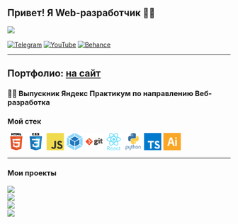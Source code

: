
## Привет! Я Web-разработчик :technologist:
<div id="header">
  <img src="https://media.giphy.com/media/26tn33aiTi1jkl6H6/giphy.gif" width="150"/>
</div>


<div id="socials">

<a href="https://t.me/tearsoprah">![Telegram](https://img.shields.io/badge/Telegram-2CA5E0?style=for-the-badge&logo=telegram&logoColor=white)</a>
<a href="https://www.youtube.com/@etmeshik">![YouTube](https://img.shields.io/badge/YouTube-%23FF0000.svg?style=for-the-badge&logo=YouTube&logoColor=white)</a>
<a href="https://www.behance.net/qmeshokp21d7">![Behance](https://img.shields.io/badge/Behance-1769ff?style=for-the-badge&logo=behance&logoColor=white)</a>

[//]: # (<img src="https://komarev.com/ghpvc/?username=TearsOprah&style=flat-square&color=blue" alt=""/>)

</div>

---

## Портфолио: [на сайт](https://react-portfolio-smoky-three.vercel.app/)


### :man_student: Выпускник Яндекс Практикум по направлению Веб-разработка

### Мой стек
<div>

<img height="40px" src="https://raw.githubusercontent.com/devicons/devicon/1119b9f84c0290e0f0b38982099a2bd027a48bf1/icons/html5/html5-original-wordmark.svg">
<img height="40px" src="https://raw.githubusercontent.com/devicons/devicon/1119b9f84c0290e0f0b38982099a2bd027a48bf1/icons/css3/css3-original-wordmark.svg">
<img height="40px" src="https://raw.githubusercontent.com/devicons/devicon/1119b9f84c0290e0f0b38982099a2bd027a48bf1/icons/javascript/javascript-original.svg">
<img height="40px" src="https://raw.githubusercontent.com/devicons/devicon/1119b9f84c0290e0f0b38982099a2bd027a48bf1/icons/webpack/webpack-original.svg">
<img height="40px" src="https://raw.githubusercontent.com/devicons/devicon/1119b9f84c0290e0f0b38982099a2bd027a48bf1/icons/git/git-original-wordmark.svg">
<img height="40px" src="https://raw.githubusercontent.com/devicons/devicon/1119b9f84c0290e0f0b38982099a2bd027a48bf1/icons/react/react-original-wordmark.svg">
<img height="40px" src="https://raw.githubusercontent.com/devicons/devicon/1119b9f84c0290e0f0b38982099a2bd027a48bf1/icons/python/python-original-wordmark.svg">
<img height="40px" src="https://raw.githubusercontent.com/devicons/devicon/1119b9f84c0290e0f0b38982099a2bd027a48bf1/icons/typescript/typescript-original.svg">
<img height="40px" src="https://raw.githubusercontent.com/devicons/devicon/1119b9f84c0290e0f0b38982099a2bd027a48bf1/icons/illustrator/illustrator-plain.svg">
</div>



---

### Мои проекты

<div>
    <a href="https://github.com/TearsOprah/movies-explorer-frontend">
      <img align="center" src="https://github-readme-stats.vercel.app/api/pin/?username=TearsOprah&repo=movies-explorer-frontend" />
    </a>
</div>

<div>
    <a href="https://github.com/TearsOprah/react-mesto-api-full-gha">
      <img align="center" src="https://github-readme-stats.vercel.app/api/pin/?username=TearsOprah&repo=react-mesto-api-full-gha" />
    </a>
</div>

<div>
    <a href="https://github.com/TearsOprah/russian-travel">
        <img align="center" src="https://github-readme-stats.vercel.app/api/pin/?username=TearsOprah&repo=russian-travel" />
    </a>
</div>

<div>
    <a href="https://github.com/TearsOprah/how-to-learn">
      <img align="center" src="https://github-readme-stats.vercel.app/api/pin/?username=TearsOprah&repo=how-to-learn" />
    </a>
</div>


<!--
**TearsOprah/TearsOprah** is a ✨ _special_ ✨ repository because its `README.md` (this file) appears on your GitHub profile.

Here are some ideas to get you started:

- 🔭 I’m currently working on ...
- 🌱 I’m currently learning ...
- 👯 I’m looking to collaborate on ...
- 🤔 I’m looking for help with ...
- 💬 Ask me about ...
- 📫 How to reach me: ...
- 😄 Pronouns: ...
- ⚡ Fun fact: ...
-->
